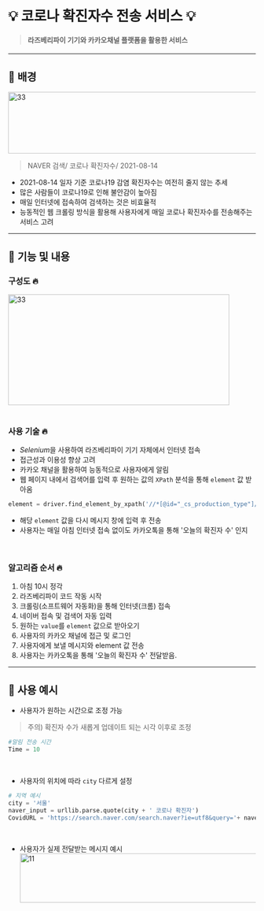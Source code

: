 # :bulb: 코로나 확진자수 전송 서비스 :bulb:
>#### 라즈베리파이 기기와 카카오채널 플랫폼을 활용한 서비스
_____________
## :dizzy: 배경
<img src="https://user-images.githubusercontent.com/86276347/129881730-6cb1fb0c-734e-4629-a6d0-96d8266e4cac.JPG" width="600px" height="125px" title="33" alt="33"></img><br/>
> NAVER 검색/ 코로나 확진자수/ 2021-08-14
* 2021-08-14 일자 기준 코로나19 감염 확진자수는 여전히 줄지 않는 추세
* 많은 사람들이 코로나19로 인해 불안감이 높아짐
* 매일 인터넷에 접속하여 검색하는 것은 비효율적
* 능동적인 웹 크롤링 방식을 활용해 사용자에게 매일 코로나 확진자수를 전송해주는 서비스 고려
________
## :dizzy: 기능 및 내용
### 구성도 :fire: 
<img src="https://user-images.githubusercontent.com/86276347/129881719-f6798ce9-4b72-49ef-9c24-e03c3df6f753.jpg" width="450px" height="225px" title="33" alt="33"></img><br/>
<br/>

### 사용 기술 :fire: 

* *Selenium*을 사용하여 라즈베리파이 기기 자체에서 인터넷 접속
* 접근성과 이용성 향상 고려 
* 카카오 채널을 활용하여 능동적으로 사용자에게 알림
* 웹 페이지 내에서 검색어를 입력 후 원하는 값의 ```XPath``` 분석을 통해 ```element``` 값 받아옴
```python
element = driver.find_element_by_xpath('//*[@id="_cs_production_type"]/div/div[4]/div/div[3]/div[1]/div/table/tbody/tr[1]/td[3]/span').text
```
* 해당 ```element``` 값을 다시 메시지 창에 입력 후 전송
* 사용자는 매일 아침 인터넷 접속 없이도 카카오톡을 통해 '오늘의 확진자 수' 인지
<br/>

### 알고리즘 순서 :fire: 

1. 아침 10시 정각
2. 라즈베리파이 코드 작동 시작
3. 크롤링(소프트웨어 자동화)을 통해 인터넷(크롬) 접속 
4. 네이버 접속 및 검색어 자동 입력 
5. 원하는 ```value```를 ```element``` 값으로 받아오기
6. 사용자의 카카오 채널에 접근 및 로그인
7. 사용자에게 보낼 메시지와 element 값 전송
8. 사용자는 카카오톡을 통해 '오늘의 확진자 수' 전달받음. 
__________
## :dizzy: 사용 예시

* 사용자가 원하는 시간으로 조정 가능
>주의) 확진자 수가 새롭게 업데이트 되는 시각 이후로 조정
```python
#알림 전송 시간 
Time = 10  
```
<br/>
  
* 사용자의 위치에 따라 ```city``` 다르게 설정
```python
# 지역 예시
city = '서울'
naver_input = urllib.parse.quote(city + ' 코로나 확진자')
CovidURL = 'https://search.naver.com/search.naver?ie=utf8&query='+ naver_input
```
<br/>

* 사용자가 실제 전달받는 메시지 예시<br/>
<img src="https://user-images.githubusercontent.com/86276347/129438621-d11b5785-eab6-4ec6-810e-5b99a4408b9d.jpg" width="580px" height="100px" title="11" alt="11"></img><br/>
